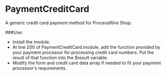 PaymentCreditCard
=================

A generic credit card payment method for ProcessWire Shop. 

###Use:

* Install the module.
* At line 200 of PaymentCreditCard.module, add the function provided by your payment processor for processing credit card numbers. Put the result of that function into the $result variable.
* Modify the form and credit card data array if needed to fit your payment processor's requirements.
